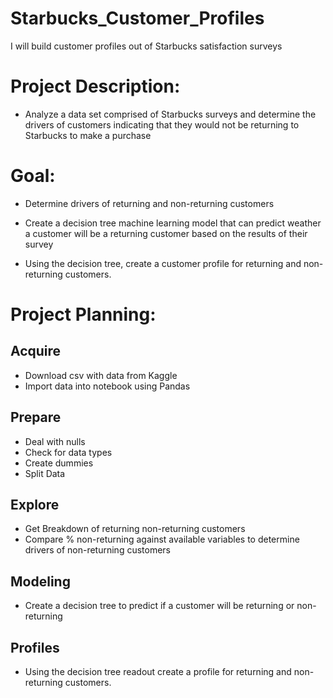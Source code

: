 # Starbucks_Customer_Profiles
I will build customer profiles out of Starbucks satisfaction surveys

# Project Description:

* Analyze a data set comprised of Starbucks surveys and determine the drivers of customers indicating that they would not be returning to Starbucks to make a purchase

# Goal:

* Determine drivers of returning and non-returning customers

* Create a decision tree machine learning model that can predict weather a customer will be a returning customer based on the results of their survey 

* Using the decision tree, create a customer profile for returning and non-returning customers.

# Project Planning:

## Acquire
* Download csv with data from Kaggle
* Import data into notebook using Pandas 

## Prepare
* Deal with nulls
* Check for data types
* Create dummies 
* Split Data

## Explore
* Get Breakdown of returning non-returning customers
* Compare % non-returning against available variables to determine drivers of non-returning customers

## Modeling
* Create a decision tree to predict if a customer will be returning or non-returning

## Profiles
* Using the decision tree readout create a profile for returning and non-returning customers.
